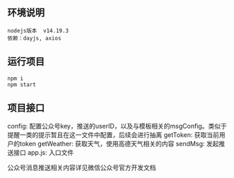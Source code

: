 ## 环境说明

```
nodejs版本  v14.19.3
依赖：dayjs, axios
```

## 运行项目

```shell
npm i
npm start
```
## 项目接口

config: 配置公众号key，推送的userID，以及与模板相关的msgConfig。类似于提醒一类的提示暂且在这一文件中配置，后续会进行抽离
getToken: 获取当前用户的token
getWeather: 获取天气，使用高德天气相关的内容
sendMsg: 发起推送接口
app.js: 入口文件

公众号消息推送相关内容详见微信公众号官方开发文档


